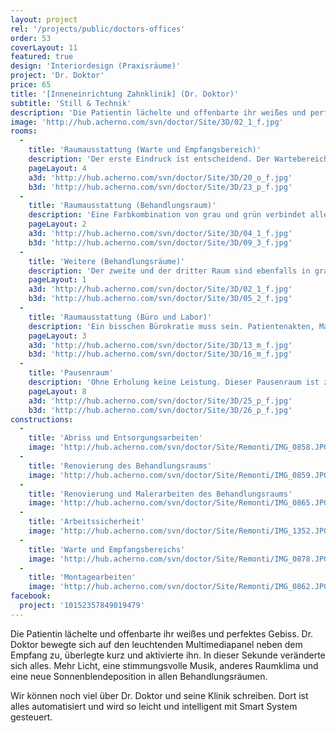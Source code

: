 ```yaml
---
layout: project
rel: '/projects/public/doctors-offices'
order: 53
coverLayout: 11
featured: true
design: 'Interiordesign (Praxisräume)'
project: 'Dr. Doktor'
price: 65
title: '[Inneneinrichtung Zahnklinik] (Dr. Doktor)'
subtitle: 'Still & Technik'
description: 'Die Patientin lächelte und offenbarte ihr weißes und perfektes Gebiss. Dr. Doktor bewegte sich auf den leuchtenden Multimediapanel neben dem Empfang zu, überlegte kurz und aktivierte ihn. In dieser Sekunde veränderte sich alles. Mehr Licht, eine stimmungsvolle Musik, anderes Raumklima und eine neue Sonnenblendeposition in allen Behandlungsräumen.'
image: 'http://hub.acherno.com/svn/doctor/Site/3D/02_1_f.jpg'
rooms:
  -
    title: 'Raumausstattung (Warte und Empfangsbereich)'
    description: 'Der erste Eindruck ist entscheidend. Der Wartebereich hinterlässt ein Gefühl von Gemütlichkeit und Ruhe. Die Rezeption ist schlicht gehalten, mit geraden Linien und lenkt nicht mit unnötigen Details ab. Mit genügend Stauraum wirkt der Raum strukturiert und ordentlich. Auch ohne Tageslicht haben wir hier eine Beispielhafte Lösung für einen innenliegenden Raum geschaffen.'
    pageLayout: 4
    a3d: 'http://hub.acherno.com/svn/doctor/Site/3D/20_o_f.jpg'
    b3d: 'http://hub.acherno.com/svn/doctor/Site/3D/23_p_f.jpg'
  -
    title: 'Raumausstattung (Behandlungsraum)'
    description: 'Eine Farbkombination von grau und grün verbindet alle drei Behandlungszimmer. Bei der Konzeption haben wir die Anforderungen an eine moderne Zahnklinik berücksichtig und die Raumfläche optimal ausgenutzt. Das Resultat sind helle und arbeitsfreundliche Praxisräume, die sowohl dem Personal als auch den Patienten zur Gute kommen.'
    pageLayout: 2
    a3d: 'http://hub.acherno.com/svn/doctor/Site/3D/04_1_f.jpg'
    b3d: 'http://hub.acherno.com/svn/doctor/Site/3D/09_3_f.jpg'
  -
    title: 'Weitere (Behandlungsräume)'
    description: 'Der zweite und der dritter Raum sind ebenfalls in grau und grün gestrichen. Still und Technik fließen überein. Ein innovatives Steuerungssystem ermöglicht die komfortable Bedienung der Beleuchtung, der Raumtemperatur, der Sonnenblenden und der Musikanlage. Der dritte Behandlungsraum ist mit einer großen Arbeitsplatte mit viel Stauraum ausgestattet. Eine Glastrennwand verbindet den Wartebereich mit dem Behandlungszimmer und sorgt für das nötige Tageslicht und Diskretion.'
    pageLayout: 1
    a3d: 'http://hub.acherno.com/svn/doctor/Site/3D/02_1_f.jpg'
    b3d: 'http://hub.acherno.com/svn/doctor/Site/3D/05_2_f.jpg'
  -
    title: 'Raumausstattung (Büro und Labor)'
    description: 'Ein bisschen Bürokratie muss sein. Patientenakten, Mappen und Berichte. Damit sich auch Dr. Doktor hier zu Recht findet, haben wir ihm einen ordentlichen und ruhigen Arbeitsplatz geschaffen, in dem er konzentriert seiner administrativen Arbeit nachgehen kann. Eine in der Decke integrierte Musikanlage und ein funktioneller Schrank für die persönlichen Sachen runden das angenehme Arbeitsumfeld ab. In diesem Projekt haben wir den großen Platzbedarf eines voll ausgestatten Labors berücksichtigt. Jetzt können die Instrumente sorgfältig sterilisiert und sachgerecht aufbewahrt werden.'
    pageLayout: 3
    a3d: 'http://hub.acherno.com/svn/doctor/Site/3D/13_m_f.jpg'
    b3d: 'http://hub.acherno.com/svn/doctor/Site/3D/16_m_f.jpg'
  -
    title: 'Pausenraum'
    description: 'Ohne Erholung keine Leistung. Dieser Pausenraum ist zwar nicht der größte, aber so schön und funktional eingerichtet, sodass der morgendliche Kaffee sogar noch besser schmeckt. Bei einem Blick nach oben, lässt dich die mit einem freundlichen Motiv bedruckte Spanndecke, den hektischen Arbeitsalltag vergessen.'
    pageLayout: 8
    a3d: 'http://hub.acherno.com/svn/doctor/Site/3D/25_p_f.jpg'
    b3d: 'http://hub.acherno.com/svn/doctor/Site/3D/26_p_f.jpg'
constructions:
  - 
    title: 'Abriss und Entsorgungsarbeiten'
    image: 'http://hub.acherno.com/svn/doctor/Site/Remonti/IMG_0858.JPG'
  - 
    title: 'Renovierung des Behandlungsraums'
    image: 'http://hub.acherno.com/svn/doctor/Site/Remonti/IMG_0859.JPG'
  - 
    title: 'Renovierung und Malerarbeiten des Behandlungsraums'
    image: 'http://hub.acherno.com/svn/doctor/Site/Remonti/IMG_0865.JPG'
  -
    title: 'Arbeitssicherheit'
    image: 'http://hub.acherno.com/svn/doctor/Site/Remonti/IMG_1352.JPG'
  - 
    title: 'Warte und Empfangsbereichs'
    image: 'http://hub.acherno.com/svn/doctor/Site/Remonti/IMG_0878.JPG'
  - 
    title: 'Montagearbeiten'
    image: 'http://hub.acherno.com/svn/doctor/Site/Remonti/IMG_0862.JPG'
facebook:
  project: '10152357849019479'
---
```

Die Patientin lächelte und offenbarte ihr weißes und perfektes Gebiss. Dr. Doktor bewegte sich auf den leuchtenden Multimediapanel neben dem Empfang zu, überlegte kurz und aktivierte ihn. In dieser Sekunde veränderte sich alles. Mehr Licht, eine stimmungsvolle Musik, anderes Raumklima und eine neue Sonnenblendeposition in allen Behandlungsräumen.

Wir können noch viel über Dr. Doktor und seine Klinik schreiben. Dort ist alles automatisiert und wird so leicht und intelligent mit Smart System gesteuert.